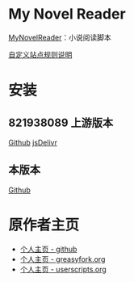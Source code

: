 # My Novel Reader

[MyNovelReader](scripts/MyNovelReader.user.js)：小说阅读脚本

[自定义站点规则说明][siteExample]

# 安装

## 821938089 上游版本
[Github][install_github]
[jsDelivr][install_jsdelivr]

## 本版本
[Github][install_github_JasonEX]

# 原作者主页

- [个人主页 - github][ywzhaiqi_github]
- [个人主页 - greasyfork.org][ywzhaiqi_greasyfork]
- [个人主页 - userscripts.org][ywzhaiqi_userscripts]

[ywzhaiqi_github]: https://github.com/ywzhaiqi/userscript
[ywzhaiqi_greasyfork]: https://greasyfork.org/users/145-ywzhaiqi
[ywzhaiqi_userscripts]: http://userscripts.org/users/138842/scripts
[install_github]: https://github.com/821938089/MyNovelReader/raw/master/scripts/MyNovelReader.user.js
[install_jsdelivr]: https://cdn.jsdelivr.net/gh/821938089/MyNovelReader@master/scripts/MyNovelReader.user.js
[install_github_JasonEX]: https://github.com/JasonEX/MyNovelReader/raw/master/scripts/MyNovelReader.user.js
[siteExample]: /src/MyNovelReader/rule/siteExample.js
